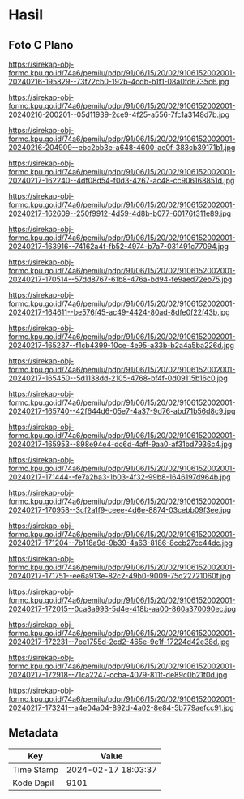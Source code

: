 # Hasil

## Foto C Plano

https://sirekap-obj-formc.kpu.go.id/74a6/pemilu/pdpr/91/06/15/20/02/9106152002001-20240216-195829--73f72cb0-192b-4cdb-b1f1-08a0fd6735c6.jpg

https://sirekap-obj-formc.kpu.go.id/74a6/pemilu/pdpr/91/06/15/20/02/9106152002001-20240216-200201--05d11939-2ce9-4f25-a556-7fc1a3148d7b.jpg

https://sirekap-obj-formc.kpu.go.id/74a6/pemilu/pdpr/91/06/15/20/02/9106152002001-20240216-204909--ebc2bb3e-a648-4600-ae0f-383cb39171b1.jpg

https://sirekap-obj-formc.kpu.go.id/74a6/pemilu/pdpr/91/06/15/20/02/9106152002001-20240217-162240--4df08d54-f0d3-4267-ac48-cc906168851d.jpg

https://sirekap-obj-formc.kpu.go.id/74a6/pemilu/pdpr/91/06/15/20/02/9106152002001-20240217-162609--250f9912-4d59-4d8b-b077-60176f311e89.jpg

https://sirekap-obj-formc.kpu.go.id/74a6/pemilu/pdpr/91/06/15/20/02/9106152002001-20240217-163916--74162a4f-fb52-4974-b7a7-031491c77094.jpg

https://sirekap-obj-formc.kpu.go.id/74a6/pemilu/pdpr/91/06/15/20/02/9106152002001-20240217-170514--57dd8767-61b8-476a-bd94-fe9aed72eb75.jpg

https://sirekap-obj-formc.kpu.go.id/74a6/pemilu/pdpr/91/06/15/20/02/9106152002001-20240217-164611--be576f45-ac49-4424-80ad-8dfe0f22f43b.jpg

https://sirekap-obj-formc.kpu.go.id/74a6/pemilu/pdpr/91/06/15/20/02/9106152002001-20240217-165237--f1cb4399-10ce-4e95-a33b-b2a4a5ba226d.jpg

https://sirekap-obj-formc.kpu.go.id/74a6/pemilu/pdpr/91/06/15/20/02/9106152002001-20240217-165450--5d1138dd-2105-4768-bf4f-0d09115b16c0.jpg

https://sirekap-obj-formc.kpu.go.id/74a6/pemilu/pdpr/91/06/15/20/02/9106152002001-20240217-165740--42f644d6-05e7-4a37-9d76-abd71b56d8c9.jpg

https://sirekap-obj-formc.kpu.go.id/74a6/pemilu/pdpr/91/06/15/20/02/9106152002001-20240217-165953--898e94e4-dc6d-4aff-9aa0-af31bd7936c4.jpg

https://sirekap-obj-formc.kpu.go.id/74a6/pemilu/pdpr/91/06/15/20/02/9106152002001-20240217-171444--fe7a2ba3-1b03-4f32-99b8-1646197d964b.jpg

https://sirekap-obj-formc.kpu.go.id/74a6/pemilu/pdpr/91/06/15/20/02/9106152002001-20240217-170958--3cf2a1f9-ceee-4d6e-8874-03cebb09f3ee.jpg

https://sirekap-obj-formc.kpu.go.id/74a6/pemilu/pdpr/91/06/15/20/02/9106152002001-20240217-171204--7b118a9d-9b39-4a63-8186-8ccb27cc44dc.jpg

https://sirekap-obj-formc.kpu.go.id/74a6/pemilu/pdpr/91/06/15/20/02/9106152002001-20240217-171751--ee6a913e-82c2-49b0-9009-75d22721060f.jpg

https://sirekap-obj-formc.kpu.go.id/74a6/pemilu/pdpr/91/06/15/20/02/9106152002001-20240217-172015--0ca8a993-5d4e-418b-aa00-860a370090ec.jpg

https://sirekap-obj-formc.kpu.go.id/74a6/pemilu/pdpr/91/06/15/20/02/9106152002001-20240217-172231--7be1755d-2cd2-465e-9e1f-17224d42e38d.jpg

https://sirekap-obj-formc.kpu.go.id/74a6/pemilu/pdpr/91/06/15/20/02/9106152002001-20240217-172918--71ca2247-ccba-4079-811f-de89c0b21f0d.jpg

https://sirekap-obj-formc.kpu.go.id/74a6/pemilu/pdpr/91/06/15/20/02/9106152002001-20240217-173241--a4e04a04-892d-4a02-8e84-5b779aefcc91.jpg


## Metadata

| Key        | Value               |
| ---------- | ------------------- |
| Time Stamp | 2024-02-17 18:03:37 |
| Kode Dapil | 9101                |



